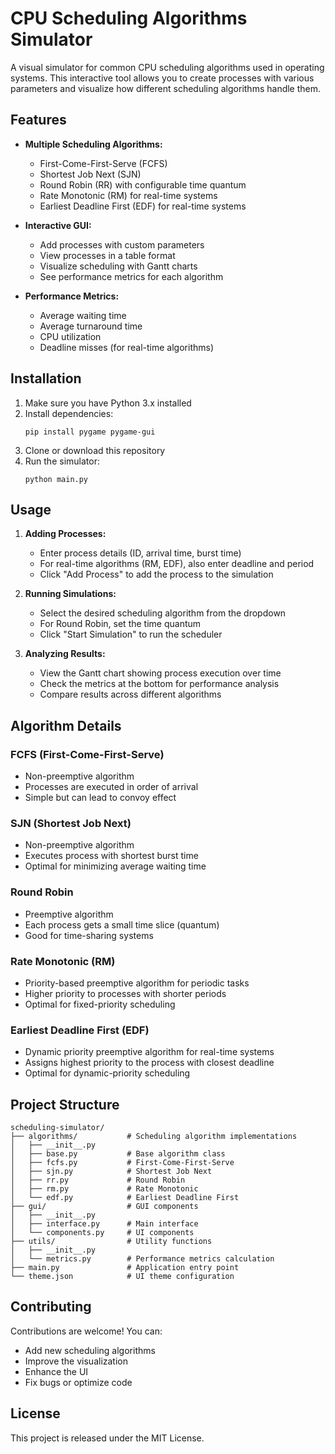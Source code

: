 # CPU Scheduling Algorithms Simulator

A visual simulator for common CPU scheduling algorithms used in operating systems. This interactive tool allows you to create processes with various parameters and visualize how different scheduling algorithms handle them.

## Features

- **Multiple Scheduling Algorithms:**
  - First-Come-First-Serve (FCFS)
  - Shortest Job Next (SJN)
  - Round Robin (RR) with configurable time quantum
  - Rate Monotonic (RM) for real-time systems
  - Earliest Deadline First (EDF) for real-time systems

- **Interactive GUI:**
  - Add processes with custom parameters
  - View processes in a table format
  - Visualize scheduling with Gantt charts
  - See performance metrics for each algorithm

- **Performance Metrics:**
  - Average waiting time
  - Average turnaround time
  - CPU utilization
  - Deadline misses (for real-time algorithms)

## Installation

1. Make sure you have Python 3.x installed
2. Install dependencies:
   ```
   pip install pygame pygame-gui
   ```
3. Clone or download this repository
4. Run the simulator:
   ```
   python main.py
   ```

## Usage

1. **Adding Processes:**
   - Enter process details (ID, arrival time, burst time)
   - For real-time algorithms (RM, EDF), also enter deadline and period
   - Click "Add Process" to add the process to the simulation

2. **Running Simulations:**
   - Select the desired scheduling algorithm from the dropdown
   - For Round Robin, set the time quantum
   - Click "Start Simulation" to run the scheduler

3. **Analyzing Results:**
   - View the Gantt chart showing process execution over time
   - Check the metrics at the bottom for performance analysis
   - Compare results across different algorithms

## Algorithm Details

### FCFS (First-Come-First-Serve)
- Non-preemptive algorithm
- Processes are executed in order of arrival
- Simple but can lead to convoy effect

### SJN (Shortest Job Next)
- Non-preemptive algorithm 
- Executes process with shortest burst time
- Optimal for minimizing average waiting time

### Round Robin
- Preemptive algorithm
- Each process gets a small time slice (quantum)
- Good for time-sharing systems

### Rate Monotonic (RM)
- Priority-based preemptive algorithm for periodic tasks
- Higher priority to processes with shorter periods
- Optimal for fixed-priority scheduling

### Earliest Deadline First (EDF)
- Dynamic priority preemptive algorithm for real-time systems
- Assigns highest priority to the process with closest deadline
- Optimal for dynamic-priority scheduling

## Project Structure

```
scheduling-simulator/
├── algorithms/           # Scheduling algorithm implementations
│   ├── __init__.py
│   ├── base.py           # Base algorithm class
│   ├── fcfs.py           # First-Come-First-Serve
│   ├── sjn.py            # Shortest Job Next
│   ├── rr.py             # Round Robin
│   ├── rm.py             # Rate Monotonic
│   └── edf.py            # Earliest Deadline First
├── gui/                  # GUI components
│   ├── __init__.py
│   ├── interface.py      # Main interface
│   └── components.py     # UI components
├── utils/                # Utility functions
│   ├── __init__.py
│   └── metrics.py        # Performance metrics calculation
├── main.py               # Application entry point
└── theme.json            # UI theme configuration
```

## Contributing

Contributions are welcome! You can:
- Add new scheduling algorithms
- Improve the visualization
- Enhance the UI
- Fix bugs or optimize code

## License

This project is released under the MIT License.
